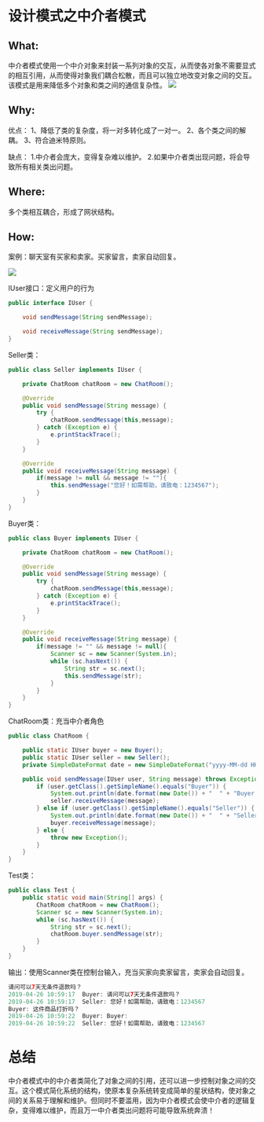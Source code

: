 # 设计模式之中介者模式
## What:
中介者模式使用一个中介对象来封装一系列对象的交互，从而使各对象不需要显式的相互引用，从而使得对象我们耦合松散，而且可以独立地改变对象之间的交互。该模式是用来降低多个对象和类之间的通信复杂性。
![](https://raw.githubusercontent.com/MuggleLee/PicGo/master/%E8%AE%BE%E8%AE%A1%E6%A8%A1%E5%BC%8F/%E4%B8%AD%E4%BB%8B%E8%80%85%E6%A8%A1%E5%BC%8F/mediator.png)

## Why:
优点：
1、降低了类的复杂度，将一对多转化成了一对一。 
2、各个类之间的解耦。 
3、符合迪米特原则。

缺点：
1.中介者会庞大，变得复杂难以维护。
2.如果中介者类出现问题，将会导致所有相关类出问题。

## Where:
多个类相互耦合，形成了网状结构。


## How:

案例：聊天室有买家和卖家。买家留言，卖家自动回复。

![](https://raw.githubusercontent.com/MuggleLee/PicGo/master/%E8%AE%BE%E8%AE%A1%E6%A8%A1%E5%BC%8F/%E4%B8%AD%E4%BB%8B%E8%80%85%E6%A8%A1%E5%BC%8F/MediatorUML.png)

IUser接口：定义用户的行为
```java
public interface IUser {

    void sendMessage(String sendMessage);

    void receiveMessage(String sendMessage);
}

```
Seller类：
```java
public class Seller implements IUser {

    private ChatRoom chatRoom = new ChatRoom();

    @Override
    public void sendMessage(String message) {
        try {
            chatRoom.sendMessage(this,message);
        } catch (Exception e) {
            e.printStackTrace();
        }
    }

    @Override
    public void receiveMessage(String message) {
        if(message != null && message != ""){
            this.sendMessage("您好！如需帮助，请致电：1234567");
        }
    }
}
```


Buyer类：
```java
public class Buyer implements IUser {

    private ChatRoom chatRoom = new ChatRoom();

    @Override
    public void sendMessage(String message) {
        try {
            chatRoom.sendMessage(this,message);
        } catch (Exception e) {
            e.printStackTrace();
        }
    }

    @Override
    public void receiveMessage(String message) {
        if(message != "" && message != null){
            Scanner sc = new Scanner(System.in);
            while (sc.hasNext()) {
                String str = sc.next();
                this.sendMessage(str);
            }
        }
    }
}
```
ChatRoom类：充当中介者角色
```java
public class ChatRoom {

    public static IUser buyer = new Buyer();
    public static IUser seller = new Seller();
    private SimpleDateFormat date = new SimpleDateFormat("yyyy-MM-dd HH:mm:ss");

    public void sendMessage(IUser user, String message) throws Exception {
        if (user.getClass().getSimpleName().equals("Buyer")) {
            System.out.println(date.format(new Date()) + "  " + "Buyer: " + message);
            seller.receiveMessage(message);
        } else if (user.getClass().getSimpleName().equals("Seller")) {
            System.out.println(date.format(new Date()) + "  " + "Seller: " + message);
            buyer.receiveMessage(message);
        } else {
            throw new Exception();
        }
    }
}

```
Test类：
```java
public class Test {
    public static void main(String[] args) {
        ChatRoom chatRoom = new ChatRoom();
        Scanner sc = new Scanner(System.in);
        while (sc.hasNext()) {
            String str = sc.next();
            chatRoom.buyer.sendMessage(str);
        }
    }
}
```
输出：使用Scanner类在控制台输入，充当买家向卖家留言，卖家会自动回复。
```java
请问可以7天无条件退款吗？
2019-04-26 10:59:17  Buyer: 请问可以7天无条件退款吗？
2019-04-26 10:59:17  Seller: 您好！如需帮助，请致电：1234567
Buyer: 这件商品打折吗？
2019-04-26 10:59:22  Buyer: Buyer:
2019-04-26 10:59:22  Seller: 您好！如需帮助，请致电：1234567
```




# 总结

中介者模式中的中介者类简化了对象之间的引用，还可以进一步控制对象之间的交互。这个模式简化系统的结构，使原本复杂系统转变成简单的星状结构，使对象之间的关系易于理解和维护。但同时不要滥用，因为中介者模式会使中介者的逻辑复杂，变得难以维护，而且万一中介者类出问题将可能导致系统奔溃！











